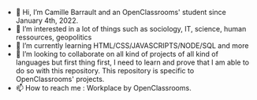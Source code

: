 - 👋 Hi, I’m Camille Barrault and an OpenClassrooms' student since January 4th, 2022.
- 👀 I’m interested in a lot of things such as sociology, IT, science, human ressources, geopolitics
- 🌱 I’m currently learning HTML/CSS/JAVASCRIPTS/NODE/SQL and more
- 💞️ I’m looking to collaborate on all kind of projects of all kind of languages but first thing first, I need to learn and prove that I am able to do so with this repository. This repository is specific to OpenClassrooms' projects.
- 📫 How to reach me : Workplace by OpenClassrooms.
